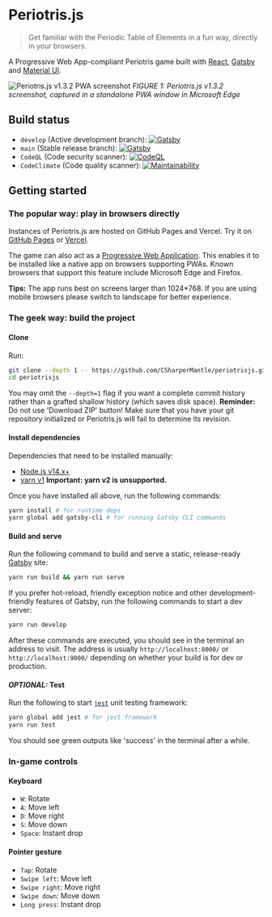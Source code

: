 # Periotris.js

> Get familiar with the Periodic Table of Elements in a fun way, directly in your browsers.

A Progressive Web App-compliant Periotris game built with [React](https://reactjs.org/), [Gatsby](https://www.gatsbyjs.com/) and [Material UI](https://material-ui.com/).

![Periotris.js v1.3.2 PWA screenshot](https://user-images.githubusercontent.com/32665105/129712653-04dbe225-dd75-4143-ad22-7b0385b6b866.png)
_FIGURE 1: Periotris.js v1.3.2 screenshot, captured in a standalone PWA window in Microsoft Edge_

## Build status

- `develop` (Active development branch): [![Gatsby](https://github.com/CSharperMantle/periotrisjs/actions/workflows/gatsby.yml/badge.svg?branch=develop)](https://github.com/CSharperMantle/periotrisjs/actions/workflows/gatsby.yml)
- `main` (Stable release branch): [![Gatsby](https://github.com/CSharperMantle/periotrisjs/actions/workflows/gatsby.yml/badge.svg?branch=main)](https://github.com/CSharperMantle/periotrisjs/actions/workflows/gatsby.yml)
- `CodeQL` (Code security scanner): [![CodeQL](https://github.com/CSharperMantle/periotrisjs/actions/workflows/codeql.yml/badge.svg?branch=develop)](https://github.com/CSharperMantle/periotrisjs/actions/workflows/codeql.yml)
- `CodeClimate` (Code quality scanner): [![Maintainability](https://api.codeclimate.com/v1/badges/ae11798505dd181ae9a5/maintainability)](https://codeclimate.com/github/CSharperMantle/periotrisjs/maintainability)

## Getting started

### The popular way: play in browsers directly

Instances of Periotris.js are hosted on GitHub Pages and Vercel. Try it on [GitHub Pages](https://csharpermantle.github.io/periotrisjs) or [Vercel](https://periotrisjs.vercel.app/).

The game can also act as a [Progressive Web Application](https://developer.mozilla.org/en-US/docs/Web/Progressive_web_apps). This enables it to be installed like a native app on browsers supporting PWAs. Known browsers that support this feature include Microsoft Edge and Firefox.

**Tips:** The app runs best on screens larger than 1024\*768. If you are using mobile browsers please switch to landscape for better experience.

### The geek way: build the project

#### Clone

Run:

```sh
git clone --depth 1 -- https://github.com/CSharperMantle/periotrisjs.git
cd periotrisjs
```

You may omit the `--depth=1` flag if you want a complete commit history rather than a grafted shallow history (which saves disk space). **Reminder:** Do not use 'Download ZIP' button! Make sure that you have your git repository initialized or Periotris.js will fail to determine its revision.

#### Install dependencies

Dependencies that need to be installed manually:

- [Node.js v14.x+](https://nodejs.org/)
- [yarn v1](https://classic.yarnpkg.com/en/docs/install) **Important: yarn v2 is unsupported.**

Once you have installed all above, run the following commands:

```sh
yarn install # for runtime deps
yarn global add gatsby-cli # for running Gatsby CLI commands
```

#### Build and serve

Run the following command to build and serve a static, release-ready [Gatsby](https://gatsbyjs.com/) site:

```sh
yarn run build && yarn run serve
```

If you prefer hot-reload, friendly exception notice and other development-friendly features of Gatsby, run the following commands to start a dev server:

```sh
yarn run develop
```

After these commands are executed, you should see in the terminal an address to visit.
The address is usually `http://localhost:8000/` or `http://localhost:9000/` depending on whether your build is for dev or production.

#### _OPTIONAL:_ Test

Run the following to start [`jest`](https://jestjs.io/) unit testing framework:

```sh
yarn global add jest # for jest framework
yarn run test
```

You should see green outputs like 'success' in the terminal after a while.

### In-game controls

#### Keyboard

- `W`: Rotate
- `A`: Move left
- `D`: Move right
- `S`: Move down
- `Space`: Instant drop

#### Pointer gesture

- `Tap`: Rotate
- `Swipe left`: Move left
- `Swipe right`: Move right
- `Swipe down`: Move down
- `Long press`: Instant drop
